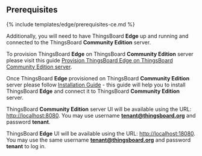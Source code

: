 ## Prerequisites

{% include templates/edge/prerequisites-ce.md %}

Additionally, you will need to have ThingsBoard **Edge** up and running and connected to the ThingsBoard **Community Edition** server.

To provision ThingsBoard **Edge** on ThingsBoard **Community Edition** server please visit this guide [Provision ThingsBoard Edge on ThingsBoard Community Edition server](/docs/edge/provision-edge-on-server/).

Once ThingsBoard **Edge** provisioned on ThingsBoard **Community Edition** server please follow [Installation Guide](/docs/edge/install/installation-options/) - this guide will help you to install ThingsBoard **Edge** and connect it to ThingsBoard **Community Edition** server.

ThingsBoard **Community Edition** server UI will be available using the URL: [http://localhost:8080](http://localhost:8080).
You may use username **tenant@thingsboard.org** and password **tenant**.

ThingsBoard **Edge** UI will be available using the URL: [http://localhost:18080](http://localhost:18080).
You may use the same username **tenant@thingsboard.org** and password **tenant** to log in.
